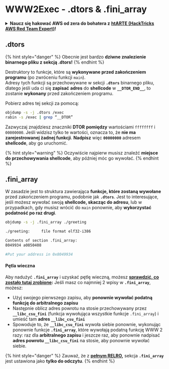 # WWW2Exec - .dtors & .fini\_array

<details>

<summary><strong>Naucz się hakować AWS od zera do bohatera z</strong> <a href="https://training.hacktricks.xyz/courses/arte"><strong>htARTE (HackTricks AWS Red Team Expert)</strong></a><strong>!</strong></summary>

Inne sposoby wsparcia HackTricks:

* Jeśli chcesz zobaczyć swoją **firmę reklamowaną w HackTricks** lub **pobrać HackTricks w formacie PDF**, sprawdź [**PLANY SUBSKRYPCYJNE**](https://github.com/sponsors/carlospolop)!
* Zdobądź [**oficjalne gadżety PEASS & HackTricks**](https://peass.creator-spring.com)
* Odkryj [**Rodzinę PEASS**](https://opensea.io/collection/the-peass-family), naszą kolekcję ekskluzywnych [**NFTów**](https://opensea.io/collection/the-peass-family)
* **Dołącz do** 💬 [**grupy Discord**](https://discord.gg/hRep4RUj7f) lub [**grupy telegramowej**](https://t.me/peass) lub **śledź** nas na **Twitterze** 🐦 [**@hacktricks\_live**](https://twitter.com/hacktricks\_live)**.**
* **Podziel się swoimi sztuczkami hakerskimi, przesyłając PR-y do** [**HackTricks**](https://github.com/carlospolop/hacktricks) i [**HackTricks Cloud**](https://github.com/carlospolop/hacktricks-cloud) github repos.

</details>

## .dtors

{% hint style="danger" %}
Obecnie jest bardzo **dziwne znalezienie binarnego pliku z sekcją .dtors!**
{% endhint %}

Destruktory to funkcje, które są **wykonywane przed zakończeniem programu** (po zwróceniu funkcji `main`).\
Adresy tych funkcji są przechowywane w sekcji **`.dtors`** binarnego pliku, dlatego jeśli uda ci się **zapisać** **adres** do **shellcode** w **`__DTOR_END__`**, to zostanie **wykonany** przed zakończeniem programu.

Pobierz adres tej sekcji za pomocą:
```bash
objdump -s -j .dtors /exec
rabin -s /exec | grep “__DTOR”
```
Zazwyczaj znajdziesz znaczniki **DTOR** **pomiędzy** wartościami `ffffffff` i `00000000`. Jeśli widzisz tylko te wartości, oznacza to, że **nie ma zarejestrowanej żadnej funkcji**. **Nadpisz** więc **`00000000`** adresem **shellcode**, aby go uruchomić.

{% hint style="warning" %}
Oczywiście najpierw musisz znaleźć **miejsce do przechowywania shellcode**, aby później móc go wywołać.
{% endhint %}

## **.fini\_array**

W zasadzie jest to struktura zawierająca **funkcje, które zostaną wywołane** przed zakończeniem programu, podobnie jak **`.dtors`**. Jest to interesujące, jeśli możesz wywołać swoją **shellcode, skacząc do adresu**, lub w przypadkach, gdy musisz wrócić do `main` ponownie, aby **wykorzystać podatność po raz drugi**.
```bash
objdump -s -j .fini_array ./greeting

./greeting:     file format elf32-i386

Contents of section .fini_array:
8049934 a0850408

#Put your address in 0x8049934
```
#### Pętla wieczna

Aby nadużyć **`.fini_array`** i uzyskać pętlę wieczną, możesz [**sprawdzić, co zostało tutaj zrobione**](https://guyinatuxedo.github.io/17-stack\_pivot/insomnihack18\_onewrite/index.html)**:** Jeśli masz co najmniej 2 wpisy w **`.fini_array`**, możesz:

* Użyj swojego pierwszego zapisu, aby **ponownie wywołać podatną funkcję do arbitralnego zapisu**
* Następnie oblicz adres powrotu na stosie przechowywany przez **`__libc_csu_fini`** (funkcja wywołująca wszystkie funkcje `.fini_array`) i umieść tam **adres `__libc_csu_fini`**
* Spowoduje to, że **`__libc_csu_fini`** wywoła siebie ponownie, wykonując ponownie funkcje **`.fini_array`**, które wywołają podatną funkcję WWW 2 razy: raz dla **arbitralnego zapisu** i jeszcze raz, aby ponownie nadpisać **adres powrotu `__libc_csu_fini`** na stosie, aby ponownie wywołać siebie.

{% hint style="danger" %}
Zauważ, że z [**pełnym RELRO**](../common-binary-protections-and-bypasses/relro.md)**,** sekcja **`.fini_array`** jest ustawiona jako **tylko do odczytu**.
{% endhint %}
